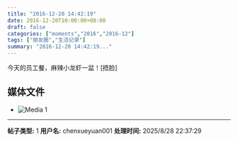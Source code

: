```yaml
---
title: "2016-12-20 14:42:19"
date: 2016-12-20T10:00:00+08:00
draft: false
categories: ["moments","2016","2016-12"]
tags: ["朋友圈","生活记录"]
summary: "2016-12-20 14:42:19..."
---
```


今天的员工餐，麻辣小龙虾一盆！[捂脸]

## 媒体文件

- ![Media 1](/Moments/photos/2016-12-20/201612201442190.jpg)

---

**帖子类型:** 1
**用户名:** chenxueyuan001
**处理时间:** 2025/8/28 22:37:29